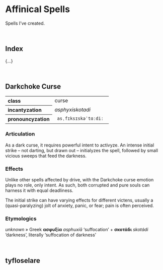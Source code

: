 # Affinical Spells

Spells I’ve created.


<br>


## Index

{...}


<br>


## Darkchoke Curse

<table>
  <tr>
    <th align="left"> class </th>
    <td> curse </td>
  </th>
  <tr>
    <th align="left"> incantyzation </th>
    <td> <em> asphyxiskotadi </em> </td>
  </tr>
  <tr>
    <th align="left"> pronouncyzation </th>
    <td> <code> asˌfɪksɪskəˈtɑːdiː </code> </td>
  </tr>
</table>

### Articulation
As a dark curse, it requires powerful intent to activyze. An intense initial strike – not darting, but drawn out – initialyzes the spell, followed by small vicious sweeps that feed the darkness. 

### Effects
Unlike other spells affected by drive, with the Darkchoke curse emotion plays no role, only intent. As such, both corrupted and pure souls can harness it with equal deadliness.

The initial strike can have varying effects for different victens, usually a (quasi-paralyzing) jolt of anxiety, panic, or fear; pain is often perceived.

### Etymologics
*unknown* » Greek **ασφυξία** *asphuxíā* ‘suffocation’ + **σκοτάδι** *skotádi* ‘darkness’, literally ‘suffocation of darkness’


<br>


## tyfloselare
